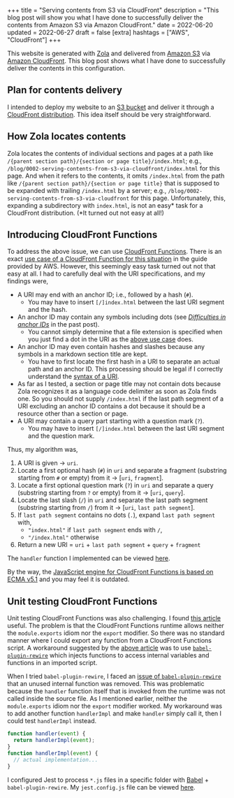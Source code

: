 +++
title = "Serving contents from S3 via CloudFront"
description = "This blog post will show you what I have done to successfully deliver the contents from Amazon S3 via Amazon CloudFront."
date = 2022-06-20
updated = 2022-06-27
draft = false
[extra]
hashtags = ["AWS", "CloudFront"]
+++

This website is generated with [Zola](https://www.getzola.org) and delivered from [Amazon S3](https://aws.amazon.com/s3/) via [Amazon CloudFront](https://aws.amazon.com/cloudfront/).
This blog post shows what I have done to successfully deliver the contents in this configuration.

<!-- more -->

## Plan for contents delivery

I intended to deploy my website to an [S3 bucket](https://docs.aws.amazon.com/AmazonS3/latest/userguide/creating-buckets-s3.html) and deliver it through a [CloudFront distribution](https://docs.aws.amazon.com/AmazonCloudFront/latest/DeveloperGuide/distribution-working-with.html).
This idea itself should be very straightforward.

## How Zola locates contents

Zola locates the contents of individual sections and pages at a path like `/{parent section path}/{section or page title}/index.html`; e.g., `/blog/0002-serving-contents-from-s3-via-cloudfront/index.html` for this page.
And when it refers to the contents, it omits `/index.html` from the path like `/{parent section path}/{section or page title}` that is supposed to be expanded with trailing `/index.html` by a server; e.g., `/blog/0002-serving-contents-from-s3-via-cloudfront` for this page.
Unfortunately, this, expanding a subdirectory with `index.html`, is not an easy\* task for a CloudFront distribution.
(\*It turned out not easy at all!)

## Introducing CloudFront Functions

To address the above issue, we can use [CloudFront Functions](https://docs.aws.amazon.com/AmazonCloudFront/latest/DeveloperGuide/cloudfront-functions.html).
There is an exact [use case of a CloudFront Function for this situation](https://docs.aws.amazon.com/AmazonCloudFront/latest/DeveloperGuide/example-function-add-index.html) in the guide provided by AWS.
However, this seemingly easy task turned out not that easy at all.
I had to carefully deal with the URI specifications, and my findings were,
- A URI may end with an anchor ID; i.e., followed by a hash (`#`).
    - You may have to insert `[/]index.html` between the last URI segment and the hash.
- An anchor ID may contain any symbols including dots (see [_Difficulties in anchor IDs_](/blog/0001-introducing-zola#Difficulties_in_anchor_IDs) in the past post).
    - You cannot simply determine that a file extension is specified when you just find a dot in the URI as the [above use case](https://docs.aws.amazon.com/AmazonCloudFront/latest/DeveloperGuide/example-function-add-index.html) does.
- An anchor ID may even contain hashes and slashes because any symbols in a markdown section title are kept.
    - You have to first locate the first hash in a URI to separate an actual path and an anchor ID.
      This processing should be legal if I correctly understand the [syntax of a URI](https://datatracker.ietf.org/doc/html/rfc3986#section-3.5).
- As far as I tested, a section or page title may not contain dots because Zola recognizes it as a language code delimiter as soon as Zola finds one.
  So you should not supply `/index.html` if the last path segment of a URI excluding an anchor ID contains a dot because it should be a resource other than a section or page.
- A URI may contain a query part starting with a question mark (`?`).
    - You may have to insert `[/]index.html` between the last URI segment and the question mark.

Thus, my algorithm was,
1. A URI is given &rightarrow; `uri`.
2. Locate a first optional hash (`#`) in `uri` and separate a fragment (substring starting from `#` or empty) from it &rightarrow; [`uri`, `fragment`].
3. Locate a first optional question mark (`?`) in `uri` and separate a query (substring starting from `?` or empty) from it &rightarrow; [`uri`, `query`].
4. Locate the last slash (`/`) in `uri` and separate the last path segment (substring starting from `/`) from it &rightarrow; [`uri`, `last path segment`].
5. If `last path segment` contains no dots (`.`), expand `last path segment` with,
    - `"index.html"` if `last path segment` ends with `/`,
    - `"/index.html"` otherwise
6. Return a new URI = `uri` + `last path segment` + `query` + `fragment`

The `handler` function I implemented can be viewed [here](https://github.com/codemonger-io/codemonger/blob/c681d9c928a3e02dc2efcaa89f4b4d9f93a6eeaa/cdk/cloudfront-fn/expand-index.js).

By the way, the [JavaScript engine for CloudFront Functions is based on ECMA v5.1](https://docs.aws.amazon.com/AmazonCloudFront/latest/DeveloperGuide/functions-javascript-runtime-features.html) and you may feel it is outdated.

## Unit testing CloudFront Functions

Unit testing CloudFront Functions was also challenging.
I found [this article](https://www.uglydirtylittlestrawberry.co.uk/posts/unit-testing-cloudfront-functions/) useful.
The problem is that the CloudFront Functions runtime allows neither the `module.exports` idiom nor the `export` modifier.
So there was no standard manner where I could export any function from a CloudFront Functions script.
A workaround suggested by the [above article](https://www.uglydirtylittlestrawberry.co.uk/posts/unit-testing-cloudfront-functions/) was to use [`babel-plugin-rewire`](https://www.npmjs.com/package/babel-plugin-rewire) which injects functions to access internal variables and functions in an imported script.

When I tried `babel-plugin-rewire`, I faced an [issue of `babel-plugin-rewire`](https://github.com/speedskater/babel-plugin-rewire/issues/109#issuecomment-202526786) that an unused internal function was removed.
This was problematic because the `handler` function itself that is invoked from the runtime was not called inside the source file.
As I mentioned earlier, neither the `module.exports` idiom nor the `export` modifier worked.
My workaround was to add another function `handlerImpl` and make `handler` simply call it, then I could test `handlerImpl` instead.

```js
function handler(event) {
  return handlerImpl(event);
}
function handlerImpl(event) {
  // actual implementation...
}
```

I configured Jest to process `*.js` files in a specific folder with [Babel](https://babeljs.io) + `babel-plugin-rewire`.
My `jest.config.js` file can be viewed [here](https://github.com/codemonger-io/codemonger/blob/c681d9c928a3e02dc2efcaa89f4b4d9f93a6eeaa/cdk/babel.config.js).